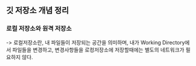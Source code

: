 ##  깃 저장소 개념 정리

### 로컬 저장소와 원격 저장소

-> 로컬저장소란, 내 파일들이 저장되는 공간을 의미하며, 내가 Working Directory에서 파일들을 변경하고, 변경사항들을 로컹저장소에 저장할때에는 별도의 네트워크가 필요하지 않다.







